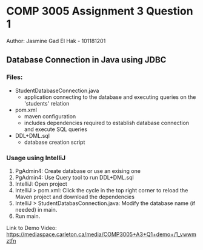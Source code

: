 # COMP 3005 Assignment 3 Question 1
Author: Jasmine Gad El Hak - 101181201
## Database Connection in Java using JDBC

### Files:
* StudentDatabaseConnection.java
  * application connecting to the database and executing queries on the 'students' relation
* pom.xml
  * maven configuration
  * includes dependencies required to establish database connection and execute SQL queries
* DDL+DML.sql
  * database creation script

### Usage using IntelliJ
1. PgAdmin4: Create database or use an exising one 
2. PgAdmin4: Use Query tool to run DDL+DML.sql
3. IntelliJ: Open project 
4. IntelliJ > pom.xml: Click the cycle in the top right corner to reload the Maven project and download the dependencies
5. IntelliJ > StudentDatabasConnection.java: Modify the database name (if needed) in main.
7. Run main.


Link to Demo Video:
https://mediaspace.carleton.ca/media/COMP3005+A3+Q1+demo+/1_vwwmztfn

